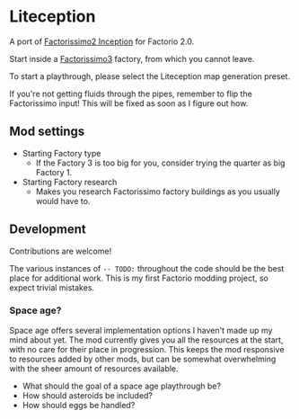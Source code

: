 # Liteception
A port of [Factorissimo2 Inception](https://mods.factorio.com/mod/Factorissimo2-Playthrough) for Factorio 2.0.

Start inside a [Factorissimo3](https://mods.factorio.com/mod/factorissimo-2-notnotmelon?from=search) factory, from which you cannot leave.

To start a playthrough, please select the Liteception map generation preset.

If you're not getting fluids through the pipes, remember to flip the Factorissimo input! This will be fixed as soon as I figure out how.

## Mod settings
- Starting Factory type
    - If the Factory 3 is too big for you, consider trying the quarter as big Factory 1.
- Starting Factory research
    - Makes you research Factorissimo factory buildings as you usually would have to.

## Development
Contributions are welcome!

The various instances of `-- TODO:` throughout the code should be the best place for additional work. This is my first Factorio modding project, so expect trivial mistakes.

### Space age?
Space age offers several implementation options I haven't made up my mind about yet.
The mod currently gives you all the resources at the start, with no care for their
place in progression. This keeps the mod responsive to resources added by other mods,
but can be somewhat overwhelming with the sheer amount of resources available.

- What should the goal of a space age playthrough be?
- How should asteroids be included?
- How should eggs be handled?
